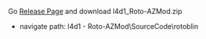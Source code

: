 Go [Release Page](https://github.com/fbef0102/Rotoblin-AZMod/releases) and download l4d1_Roto-AZMod.zip
* navigate path: l4d1 - Roto-AZMod\SourceCode\rotoblin
